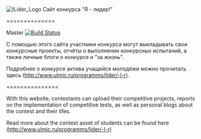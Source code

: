 ![ILider_Logo](https://raw.github.com/ulmic/i_am_the_lider/master/logo.jpg) Сайт конкурса "Я - лидер!"

==============

Master
[![Build Status](https://travis-ci.org/ulmic/i_am_the_lider.png?branch=master)](https://travis-ci.org/ulmic/i_am_the_lider)

С помощью этого сайта участники конкурса могут выкладывать свои конкурсные проекты, отчёты о выполнении конкурсных испытаний, а также личные блоги о конкурсе и "за жизнь".

Подробнее о конкурсе актива учащейся молодёжи можно прочитать здесь (http://www.ulmic.ru/programms/lider/-l-r).

===============

With this website, contestants can upload their competitive projects, reports on the implementation of competitive tests, as well as personal blogs about the contest and their lifes.

Read more about the contest asset of students can be found here (http://www.ulmic.ru/programms/lider/-l-r)


